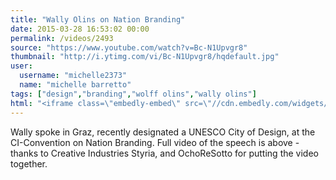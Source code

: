 ```yaml
---
title: "Wally Olins on Nation Branding"
date: 2015-03-28 16:53:02 00:00
permalink: /videos/2493
source: "https://www.youtube.com/watch?v=Bc-N1Upvgr8"
thumbnail: "http://i.ytimg.com/vi/Bc-N1Upvgr8/hqdefault.jpg"
user:
  username: "michelle2373"
  name: "michelle barretto"
tags: ["design","branding","wolff olins","wally olins"]
html: "<iframe class=\"embedly-embed\" src=\"//cdn.embedly.com/widgets/media.html?src=http%3A%2F%2Fwww.youtube.com%2Fembed%2FBc-N1Upvgr8%3Fwmode%3Dtransparent%26feature%3Doembed&wmode=transparent&url=https%3A%2F%2Fwww.youtube.com%2Fwatch%3Fv%3DBc-N1Upvgr8&image=http%3A%2F%2Fi.ytimg.com%2Fvi%2FBc-N1Upvgr8%2Fhqdefault.jpg&key=daaebf4d9cdd46779200162d0ca86e20&type=text%2Fhtml&schema=youtube\" width=\"854\" height=\"480\" scrolling=\"no\" frameborder=\"0\" allowfullscreen></iframe>"
---
```


Wally spoke in Graz, recently designated a UNESCO City of Design, at the CI-Convention on Nation Branding. Full video of the speech is above - thanks to Creative Industries Styria, and OchoReSotto for putting the video together.